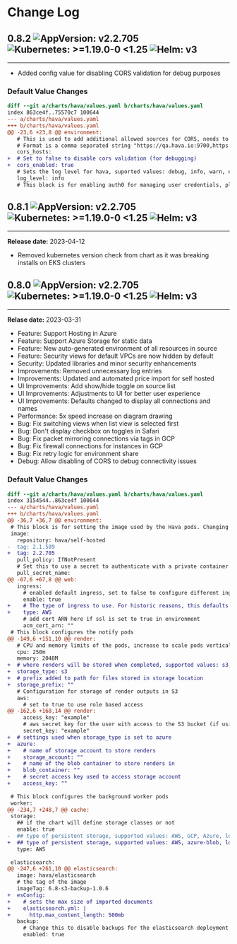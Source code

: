 # Change Log

## 0.8.2 ![AppVersion: v2.2.705](https://img.shields.io/static/v1?label=AppVersion&message=v2.2.705&color=success&logo=) ![Kubernetes: >=1.19.0-0 <1.25](https://img.shields.io/static/v1?label=Kubernetes&message=%3E%3D1.19.0-0&color=informational&logo=kubernetes) ![Helm: v3](https://img.shields.io/static/v1?label=Helm&message=v3&color=informational&logo=helm)
---

* Added config value for disabling CORS validation for debug purposes

### Default Value Changes

```diff
diff --git a/charts/hava/values.yaml b/charts/hava/values.yaml
index 863ce4f..75570c7 100644
--- a/charts/hava/values.yaml
+++ b/charts/hava/values.yaml
@@ -23,6 +23,8 @@ environment:
   # This is used to add additional allowed sources for CORS, needs to be fully qualified domains including protocol and port. e.g. 'https://qa.hava.io:9700'
   # Format is a comma separated string "https://qa.hava.io:9700,https://dev.hava.io:9700"
   cors_hosts:
+  # Set to false to disable cors validation (for debugging)
+  cors_enabled: true
   # Sets the log level for hava, suported values: debug, info, warn, error
   log_level: info
   # This block is for enabling auth0 for managing user credentials, please reach out to hava support on details on how to configure this

```

## 0.8.1  ![AppVersion: v2.2.705](https://img.shields.io/static/v1?label=AppVersion&message=v2.2.705&color=success&logo=) ![Kubernetes: >=1.19.0-0 <1.25](https://img.shields.io/static/v1?label=Kubernetes&message=%3E%3D1.19.0-0&color=informational&logo=kubernetes) ![Helm: v3](https://img.shields.io/static/v1?label=Helm&message=v3&color=informational&logo=helm)
---

**Release date:** 2023-04-12

* Removed kubernetes version check from chart as it was breaking installs on EKS clusters

## 0.8.0  ![AppVersion: v2.2.705](https://img.shields.io/static/v1?label=AppVersion&message=v2.2.705&color=success&logo=) ![Kubernetes: >=1.19.0-0 <1.25](https://img.shields.io/static/v1?label=Kubernetes&message=%3E%3D1.19.0-0&color=informational&logo=kubernetes) ![Helm: v3](https://img.shields.io/static/v1?label=Helm&message=v3&color=informational&logo=helm)
---

**Relase date:** 2023-03-31

* Feature: Support Hosting in Azure
* Feature: Support Azure Storage for static data
* Feature: New auto-generated environment of all resources in source
* Feature: Security views for default VPCs are now hidden by default
* Security: Updated libraries and minor security enhancements
* Improvements: Removed unnecessary log entries
* Improvements: Updated and automated price import for self hosted
* UI Improvements: Add show/hide toggle on source list
* UI Improvements: Adjustments to UI for better user experience
* UI Improvements: Defaults changed to display all connections and names
* Performance: 5x speed increase on diagram drawing
* Bug: Fix switching views when list view is selected first
* Bug: Don't display checkbox on toggles in Safari
* Bug: Fix packet mirroring connections via tags in GCP
* Bug: Fix firewall connections for instances in GCP
* Bug: Fix retry logic for environment share
* Debug: Allow disabling of CORS to debug connectivity issues

### Default Value Changes

```diff
diff --git a/charts/hava/values.yaml b/charts/hava/values.yaml
index 3154544..863ce4f 100644
--- a/charts/hava/values.yaml
+++ b/charts/hava/values.yaml
@@ -36,7 +36,7 @@ environment:
 # This block is for setting the image used by the Hava pods. Changing if a private container repository is needed
 image:
   repository: hava/self-hosted
-  tag: 2.1.589
+  tag: 2.2.705
   pull_policy: IfNotPresent
   # Set this to use a secret to authenticate with a private container registry
   pull_secret_name:
@@ -67,6 +67,8 @@ web:
   ingress:
     # enabled default ingress, set to false to configure different ingress, e.g. gloo or nginx
     enable: true
+    # The type of ingress to use. For historic reasons, this defaults to AWS. Supported values: AWS, AZURE
+    type: AWS
     # add cert ARN here if ssl is set to true in environment
     acm_cert_arn: ""
 # This block configures the notify pods
@@ -149,6 +151,10 @@ render:
   # CPU and memory limits of the pods, increase to scale pods vertically
   cpu: 250m
   memory: 2048M
+  # where renders will be stored when completed, supported values: s3, azure-blob
+  storage_type: s3
+  # prefix added to path for files stored in storage location
+  storage_prefix: ""
   # Configuration for storage of render outputs in S3
   aws:
     # set to true to use role based access
@@ -162,6 +168,14 @@ render:
     access_key: "example"
     # aws secret key for the user with access to the S3 bucket (if using a user)
     secret_key: "example"
+  # settings used when storage_type is set to azure
+  azure:
+    # name of storage account to store renders
+    storage_account: ""
+    # name of the blob container to store renders in
+    blob_container: ""
+    # secret access key used to access storage account
+    access_key: ""
 
 # This block configures the background worker pods
 worker:
@@ -234,7 +248,7 @@ cache:
 storage:
   ## if the chart will define storage classes or not
   enable: true
-  ## type of persistent storage, supported values: AWS, GCP, Azure, local
+  ## type of persistent storage, supported values: AWS, azure-blob, local
   type: AWS
 
 elasticsearch:
@@ -247,6 +261,10 @@ elasticsearch:
   image: hava/elasticsearch
   # the tag of the image
   imageTag: 6.8-s3-backup-1.0.6
+  esConfig:
+    # sets the max size of imported documents
+    elasticsearch.yml: |
+      http.max_content_length: 500mb
   backup:
     # Change this to disable backups for the elasticsearch deployment
     enabled: true
```